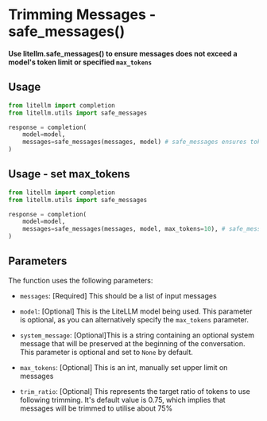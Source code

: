 # Trimming Messages - safe_messages()
**Use litellm.safe_messages() to ensure messages does not exceed a model's token limit or specified `max_tokens`**

## Usage 
```python
from litellm import completion
from litellm.utils import safe_messages

response = completion(
    model=model, 
    messages=safe_messages(messages, model) # safe_messages ensures tokens(messages) < max_tokens(model)
) 
```

## Usage - set max_tokens
```python
from litellm import completion
from litellm.utils import safe_messages

response = completion(
    model=model, 
    messages=safe_messages(messages, model, max_tokens=10), # safe_messages ensures tokens(messages) < max_tokens
) 
```

## Parameters

The function uses the following parameters:

- `messages`:       [Required] This should be a list of input messages 

- `model`:          [Optional] This is the LiteLLM model being used. This parameter is optional, as you can alternatively specify the `max_tokens` parameter.

- `system_message`: [Optional]This is a string containing an optional system message that will be preserved at the beginning of the conversation. This parameter is optional and set to `None` by default.

- `max_tokens`:     [Optional] This is an int, manually set upper limit on messages

- `trim_ratio`:     [Optional] This represents the target ratio of tokens to use following trimming. It's default value is 0.75, which implies that messages will be trimmed to utilise about 75%